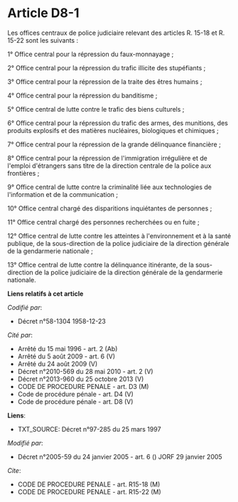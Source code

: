 # Article D8-1

Les offices centraux de police judiciaire relevant des articles R. 15-18 et R. 15-22 sont les suivants :

1° Office central pour la répression du faux-monnayage ;

2° Office central pour la répression du trafic illicite des stupéfiants ;

3° Office central pour la répression de la traite des êtres humains ;

4° Office central pour la répression du banditisme ;

5° Office central de lutte contre le trafic des biens culturels ;

6° Office central pour la répression du trafic des armes, des munitions, des produits explosifs et des matières nucléaires,
biologiques et chimiques ;

7° Office central pour la répression de la grande délinquance financière ;

8° Office central pour la répression de l'immigration irrégulière et de l'emploi d'étrangers sans titre de la direction
centrale de la police aux frontières ;

9° Office central de lutte contre la criminalité liée aux technologies de l'information et de la communication ;

10° Office central chargé des disparitions inquiétantes de personnes ;

11° Office central chargé des personnes recherchées ou en fuite ;

12° Office central de lutte contre les atteintes à l'environnement et à la santé publique, de la sous-direction de la police
judiciaire de la direction générale de la gendarmerie nationale ;

13° Office central de lutte contre la délinquance itinérante, de la sous-direction de la police judiciaire de la direction
générale de la gendarmerie nationale.

**Liens relatifs à cet article**

_Codifié par_:

  - Décret n°58-1304 1958-12-23

_Cité par_:

  - Arrêté du 15 mai 1996 - art. 2 (Ab)
  - Arrêté du 5 août 2009 - art. 6 (V)
  - Arrêté du 24 août 2009 (V)
  - Décret n°2010-569 du 28 mai 2010 - art. 2 (V)
  - Décret n°2013-960 du 25 octobre 2013 (V)
  - CODE DE PROCEDURE PENALE - art. D3 (M)
  - Code de procédure pénale - art. D4 (V)
  - Code de procédure pénale - art. D8 (V)

**Liens**:

  - TXT_SOURCE: Décret n°97-285 du 25 mars 1997

_Modifié par_:

  - Décret n°2005-59 du 24 janvier 2005 - art. 6 () JORF 29 janvier 2005

_Cite_:

  - CODE DE PROCEDURE PENALE - art. R15-18 (M)
  - CODE DE PROCEDURE PENALE - art. R15-22 (M)
